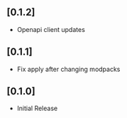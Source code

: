 ## [0.1.2]
- Openapi client updates

## [0.1.1]
- Fix apply after changing modpacks

## [0.1.0]
- Initial Release

